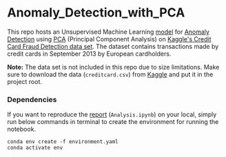 # Anomaly_Detection_with_PCA
This repo hosts an Unsupervised Machine Learning [model](https://github.com/arashshams/Anomaly_Detection_with_PCA/blob/master/Analysis.ipynb) for [Anomaly Detection](https://en.wikipedia.org/wiki/Anomaly_detection) using [PCA](https://medium.com/apprentice-journal/pca-application-in-machine-learning-4827c07a61db) (Principal Component Analysis) on [Kaggle's Credit Card Fraud Detection data set](https://www.kaggle.com/datasets/mlg-ulb/creditcardfraud). The dataset contains transactions made by credit cards in September 2013 by European cardholders.

**Note:** The data set is not included in this repo due to size limitations. Make sure to download the data (`creditcard.csv`) from [Kaggle](https://www.kaggle.com/datasets/mlg-ulb/creditcardfraud) and put it in the project root.

### Dependencies

If you want to reproduce the [report](https://github.com/arashshams/Anomaly_Detection_with_PCA/blob/master/Analysis.ipynb) (`Analysis.ipynb`) on your local, simply run below commands in terminal to create the environment for running the notebook.

```
conda env create -f environment.yaml
conda activate env
```
